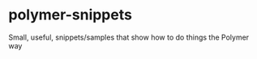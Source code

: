 polymer-snippets
================

Small, useful, snippets/samples that show how to do things the Polymer way
